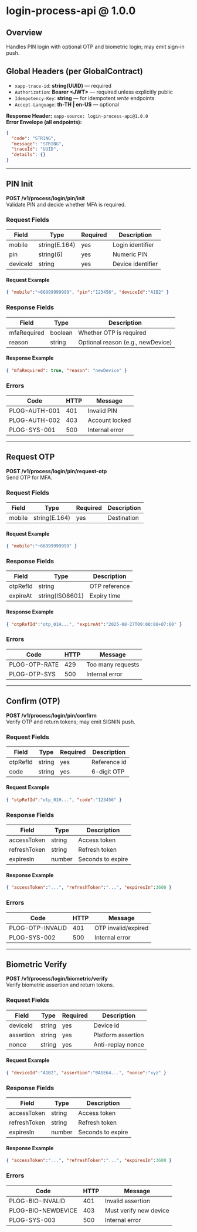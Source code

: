 # login-process-api @ 1.0.0

## Overview
Handles PIN login with optional OTP and biometric login; may emit sign-in push.

## Global Headers (per GlobalContract)
- `xapp-trace-id`: **string(UUID)** — required
- `Authorization`: **Bearer &lt;JWT&gt;** — required unless explicitly public
- `Idempotency-Key`: **string** — for idempotent *write* endpoints
- `Accept-Language`: **th-TH | en-US** — optional

**Response Header:** `xapp-source: login-process-api@1.0.0`  
**Error Envelope (all endpoints):**
```json
{
  "code": "STRING",
  "message": "STRING",
  "traceId": "UUID",
  "details": {}
}
```

---
## PIN Init
**POST /v1/process/login/pin/init**  
Validate PIN and decide whether MFA is required.

### Request Fields
| Field | Type | Required | Description |
|---|---|---|---|
| mobile | string(E.164) | yes | Login identifier |
| pin | string(6) | yes | Numeric PIN |
| deviceId | string | yes | Device identifier |

#### Request Example
```json
{ "mobile":"+66999999999", "pin":"123456", "deviceId":"A1B2" }
```


### Response Fields
| Field | Type | Description |
|---|---|---|
| mfaRequired | boolean | Whether OTP is required |
| reason | string | Optional reason (e.g., newDevice) |

#### Response Example
```json
{ "mfaRequired": true, "reason": "newDevice" }
```


### Errors
| Code | HTTP | Message |
|---|---|---|
PLOG-AUTH-001 | 401 | Invalid PIN
PLOG-AUTH-002 | 403 | Account locked
PLOG-SYS-001 | 500 | Internal error

---
## Request OTP
**POST /v1/process/login/pin/request-otp**  
Send OTP for MFA.

### Request Fields
| Field | Type | Required | Description |
|---|---|---|---|
| mobile | string(E.164) | yes | Destination |

#### Request Example
```json
{ "mobile":"+66999999999" }
```


### Response Fields
| Field | Type | Description |
|---|---|---|
| otpRefId | string | OTP reference |
| expireAt | string(ISO8601) | Expiry time |

#### Response Example
```json
{ "otpRefId":"otp_01H...", "expireAt":"2025-08-27T09:00:00+07:00" }
```


### Errors
| Code | HTTP | Message |
|---|---|---|
PLOG-OTP-RATE | 429 | Too many requests
PLOG-OTP-SYS | 500 | Internal error

---
## Confirm (OTP)
**POST /v1/process/login/pin/confirm**  
Verify OTP and return tokens; may emit SIGNIN push.

### Request Fields
| Field | Type | Required | Description |
|---|---|---|---|
| otpRefId | string | yes | Reference id |
| code | string | yes | 6-digit OTP |

#### Request Example
```json
{ "otpRefId":"otp_01H...", "code":"123456" }
```


### Response Fields
| Field | Type | Description |
|---|---|---|
| accessToken | string | Access token |
| refreshToken | string | Refresh token |
| expiresIn | number | Seconds to expire |

#### Response Example
```json
{ "accessToken":"...", "refreshToken":"...", "expiresIn":3600 }
```


### Errors
| Code | HTTP | Message |
|---|---|---|
PLOG-OTP-INVALID | 401 | OTP invalid/expired
PLOG-SYS-002 | 500 | Internal error

---
## Biometric Verify
**POST /v1/process/login/biometric/verify**  
Verify biometric assertion and return tokens.

### Request Fields
| Field | Type | Required | Description |
|---|---|---|---|
| deviceId | string | yes | Device id |
| assertion | string | yes | Platform assertion |
| nonce | string | yes | Anti-replay nonce |

#### Request Example
```json
{ "deviceId":"A1B2", "assertion":"BASE64...", "nonce":"xyz" }
```


### Response Fields
| Field | Type | Description |
|---|---|---|
| accessToken | string | Access token |
| refreshToken | string | Refresh token |
| expiresIn | number | Seconds to expire |

#### Response Example
```json
{ "accessToken":"...", "refreshToken":"...", "expiresIn":3600 }
```


### Errors
| Code | HTTP | Message |
|---|---|---|
PLOG-BIO-INVALID | 401 | Invalid assertion
PLOG-BIO-NEWDEVICE | 403 | Must verify new device
PLOG-SYS-003 | 500 | Internal error
